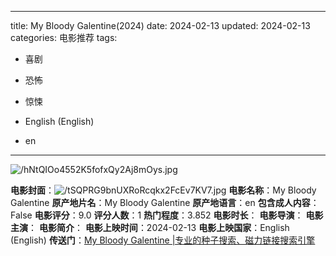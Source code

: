 
---
title: My Bloody Galentine(2024)
date: 2024-02-13
updated: 2024-02-13
categories: 电影推荐
tags:

- 喜剧
- 恐怖
- 惊悚

- English (English)
- en
---

<img src="https://image.tmdb.org/t/p/original/hNtQIOo4552K5fofxQy2Aj8mOys.jpg" alt="/hNtQIOo4552K5fofxQy2Aj8mOys.jpg" title="/hNtQIOo4552K5fofxQy2Aj8mOys.jpg">

**电影封面**：<img src="https://image.tmdb.org/t/p/w200/tSQPRG9bnUXRoRcqkx2FcEv7KV7.jpg" alt="/tSQPRG9bnUXRoRcqkx2FcEv7KV7.jpg" title="/tSQPRG9bnUXRoRcqkx2FcEv7KV7.jpg">
**电影名称**：My Bloody Galentine
**原产地片名**：My Bloody Galentine
**原产地语言**：en
**包含成人内容**：False
**电影评分**：9.0
**评分人数**：1
**热门程度**：3.852
**电影时长**：
**电影导演**：
**电影主演**：
**电影简介**：
**电影上映时间**：2024-02-13
**电影上映国家**：English (English)
**传送门**：[My Bloody Galentine |专业的种子搜索、磁力链接搜索引擎](https://movie.amd794.com:2083/?search=My%20Bloody%20Galentine&ordering=&mode=match_phrase&page_size=10&page=1)


